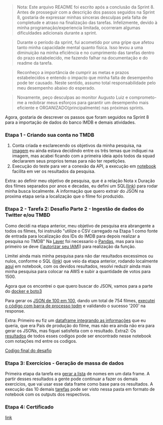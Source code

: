 >Nota: Este arquivo README foi escrito após a conclusão da Sprint 8. Antes de prosseguir com a descrição dos passos seguidos na Sprint 8, gostaria de expressar minhas sinceras desculpas pela falta de completude e atraso na finalização das tarefas. Infelizmente, devido à minha programação/experiencia limitada, ocorreram algumas dificuldades adicionais durante a sprint.

>Durante o período da sprint, fui acometido por uma gripe que afetou tanto minha capacidade mental quanto física. Isso levou a uma diminuição na minha eficiência e no cumprimento das tarefas dentro do prazo estabelecido, me fazendo falhar na documentação e do readme da tarefa.

>Reconheço a importância de cumprir as metas e prazos estabelecidos e entendo o impacto que minha falta de desempenho pode ter causado. Neste sentido, assumo total responsabilidade pelo meu desempenho abaixo do esperado.

>Novamente, peço desculpas ao monitor Augusto Luiz e comprometo-me a redobrar meus esforços para garantir um desempenho mais eficiente e ORGANIZADO(principalmente) nas próximas sprints.

Agora, gostaria de descrever os passos que foram seguidos na Sprint 8 para a importação de dados do banco IMDB e demais atividades.

### Etapa 1 -  Criando sua conta no TMDB

1. Conta criada e esclarecendo os objetivos da minha pesquisa, na [imagem](Sprint8/secao2/etapa1contaTMDB.jpg) eu ainda estava decidindo entre os três temas que indiquei na imagem, mas acabei ficando com a primeira ideia após todos da squad declararem seus proprios temas para não ter repetições.
2. Execução do teste para ver a conexão da API, a execução em [notebook](Sprint8/secao2/etapa2testedecredebib.ipynb) facilita em ver os resultados da pesquisa.

Extra: ao definir meu objetivo de pesquisa, que é a relação Nota x Duração dos filmes separados por anos e decadas, eu defini um SQL([link](https://github.com/jademarinho/Sprint1/blob/main/Sprint8/secao2/sprint%20do%20movies%20em%20sql.txt)) para rodar minha busca localmente. 
A informação que quero extrair do JSON na proxima etapa seria a localização que o filme foi produzido.

### Etapa 2 - Tarefa 2: Desafio Parte 2 - Ingestão de dados do Twitter e/ou TMBD

Como decidi na etapa anterior, meu objetivo de pesquisa era abrangente a todos os filmes, foi instruido "utilize o CSV carregado na Etapa 1 como fonte de entrada para localização dos IDs do IMDB para depois realizar a pesquisa no TMDB"
Na [Layer](Desafio/Sprint8/2layer.jpg) foi necessario o [Pandas](Desafio/Sprint8/1layer.jpg), mas para isso primeiro se deve ([[autorizar seu IAM]](https://github.com/jademarinho/Sprint1/blob/main/Desafio/Sprint8/config%20IAM.jpg)) para realização da função.

Limitei ainda mais minha pesquisa para não dar resultados excessimos ou nulos, conforme o SQL ([link](https://github.com/jademarinho/Sprint1/blob/main/Sprint8/secao2/sprint%20do%20movies%20em%20sql.txt)) que veio da etapa anterior, rodando localmente [aqui](Desafio/Sprint8/1dataimpresso.ipynb) em notebook, com os devidos resultados, resolvi reduzir ainda mais minha pesquisa para colocar na AWS e subir a quantidade de votos para 1500.

Agora que os encontrei o que quero buscar do JSON, vamos para a parte do [docker e boto3](https://github.com/jademarinho/Sprint1/tree/main/Desafio/Sprint8/Nova%20pasta)

Para gerar os [JSON de 100 em 100](https://github.com/jademarinho/Sprint1/blob/main/Desafio/Sprint8/saidas%20json.jpg), dando um total de 754 filmes, [executei o código com barra de processo tqdm](Desafio/Sprint8/execucaocod.png) e validando o sucesso '200' na response.

Extra: Primeiro eu fiz um [dataframe integrando as informações](Desafio/Sprint8/criandodfcominfodojson.py) que eu queria, que era País de produção do filme, mas não era ainda não era para gerar os JSONs, mas fiquei satisfeita com o resultado.
Extra2: Os [resultados](https://github.com/jademarinho/Sprint1/blob/main/Desafio/Sprint8/nb%20com%20informacoes%20de%20api%20final.ipynb) de todos esses codigos pode ser encontrado nesse notebook com notações md entre os codigos.

[Codigo final do desafio](Desafio/Sprint8/importarjsondeinteresse.py)

### Etapa 3: Exercícios - Geração de massa de dados

Primeira etapa da tarefa era [gerar a lista](Sprint8/secao4/ex4-1.ipynb) de nomes em um data frame.
A partir desses resultados a gente pode continuar a fazer os demais exercicios, que vai usar esse data frame como base para os resultados.
A execução das 10 demais [tarefas](Sprint8/secao4) pode ser visto nessa pasta em formato de notebook com os outputs dos respectivos.

### Etapa 4: Certificado

[link](Certificados/Sprint8/UC-0ab2c968-bd35-4ec5-b505-01fbc18f7035.jpg)
